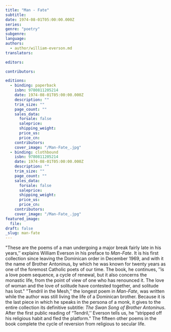 ```yaml
---
title: "Man - Fate"
subtitle:
date: 1974-08-01T05:00:00.000Z
series:
genre: "poetry"
subgenre:
language:
authors:
  - author/william-everson.md
translators:

editors:

contributors:

editions:
  - binding: paperback
    isbn: 9780811205214
    date: 1974-08-01T05:00:00.000Z
    description: ""
    trim_size: ""
    page_count: ""
    sales_data:
      forsale: false
      saleprice:
      shipping_weight:
      price_us:
      price_cn:
    contributors:
    cover_image: "/Man-Fate_.jpg"
  - binding: clothbound
    isbn: 9780811205214
    date: 1974-08-01T05:00:00.000Z
    description: ""
    trim_size: ""
    page_count: ""
    sales_data:
      forsale: false
      saleprice:
      shipping_weight:
      price_us:
      price_cn:
    contributors:
    cover_image: "/Man-Fate_.jpg"
featured_image:
  file:
draft: false
_slug: man-fate
---
```


"These are the poems of a man undergoing a major break fairly late in his years,’’ explains William Everson in his preface to _Man-Fate_. It is his first collection since leaving the Dominican order in December 1969, and with it the name of Brother Antoninus, by which he was known for twenty years as one of the foremost Catholic poets of our time. The book, he continues, ’’is a love poem sequence, a cycle of renewal, but it also concerns the monastic life, from the point of view of one who has renounced it. The love of woman and the love of solitude have contested together, and solitude has lost." "Tendril in the Mesh,’’ the longest poem in _Man-Fate_, was written while the author was still living the life of a Dominican brother. Because it is the last piece in which he speaks in the persona of a monk, it gives to the entire collection its definitive subtitle: _The Swan Song of Brother Antoninus_. After the first public reading of “Tendril,’’ Everson tells us, he ’’stripped off his religious habit and fled the platform." The fifteen other poems in the book complete the cycle of reversion from religious to secular life.

